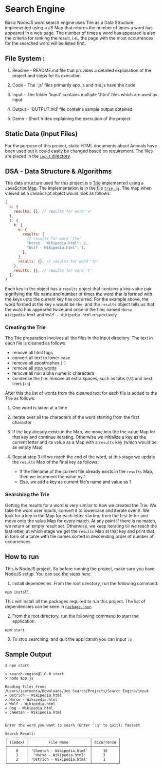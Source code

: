 # Search Engine

Basic NodeJS word search engine uses Trie as a Data Structure implemented using a JS Map that returns the number of times a word has appeared in a web page. The number of times a word has appeared is also the criteria for ranking the result, i.e., the page with the most occurrences for the searched word will be listed first.

## File System :

1. Readme - README.md file that provides a detailed explanation of the project and steps for its execution

2. Code - The '.js' files primarily app.js and trie.js have the code

3. Input - The folder 'input' contains multiple '.html' files which are used as input

4. Output - 'OUTPUT.md' file contains sample output obtained

5. Demo - Short Video explaining the execution of the project

## Static Data (Input Files)

For the purpose of this project, static HTML documents about Animals have been used but it could easily be changed based on requirement. The files are placed in the [`input` directory](./input/).

## DSA - Data Structure & Algorithms

The data structure used for this project is a [Trie](https://en.wikipedia.org/wiki/Trie) implemented using a JavaScript [Map](https://developer.mozilla.org/en-US/docs/Web/JavaScript/Reference/Global_Objects/Map). The implementation is in the file [`trie.js`](./trie.js). The map when viewed as a JavaScript object would look as follows:

```javascript
{
  a: {
    results: {}, // results for word 'a'
  },
  t: {
    h: {
      e: {
        results: {
          // results for word 'the'
          "Horse - Wikipedia.html": 2,
          "Wolf - Wikipedia.html": 1,
        },
      },
      results: {}, // results for word 'th'
    },
    results: {}, // results for word 't'
  },
}
```

Each key in the object has a `results` object that contains a key-value pair signifying the file name and number of times the word that is formed with the keys upto the current key has occurred. For the example above, the word formed at the key `e` would be `the`, and the `results` object tells us that the word has appeared twice and once in the files named `Horse - Wikipedia.html` and `Wolf - Wikipedia.html` respectively.

### Creating the Trie

The Trie preparation involves all the files in the input directory. The text in each file is cleaned as follows:

- remove all html tags
- convert all text to lower case
- remove all apostrophes (`'`)
- remove all [stop words](https://en.wikipedia.org/wiki/Stop_word)
- remove all non alpha numeric characters
- condense the file: remove all extra spaces, such as tabs (`\t`) and next lines (`\n`)

After this the list of words from the cleaned text for each file is added to the Trie as follows:

1. One word is taken at a time
2. Iterate over all the characters of the word starting from the first character
3. If the key already exists in the Map, we move into the the value Map for that key and continue iterating. Otherwise we initialize a key as the current letter and its value as a Map with a `results` key (which would be an empty Map)
4. Repeat step 3 till we reach the end of the word, at this stage we update the `results` Map of the final key as follows:

   - If the filename of the current file already exists in the `results` Map, then we increment the value by 1
   - Else, we add a key as current file's name and value as 1

### Searching the Trie

Getting the results for a word is very similar to how we created the Trie. We take the word user inputs, convert it to lowercase and iterate over it. We look for a key in the Map for each letter starting from the first letter and move onto the value Map for every match. At any point if there is no match, we return an empty result set. Otherwise, we keep iterating till we reach the last letter, at which stage we get the `results` Map at that key and print that in form of a table with file names sorted in descending order of number of occurrences.

## How to run

This is NodeJS project. So before running the project, make sure you have NodeJS setup. You can see the steps [here](https://nodejs.org/en/).

1. Install dependecies. From the root directory, run the following command:

```
npm install
```

This will install all the packages required to run this project. The list of dependencies can be seen in [`package.json`](./package.json)

2. From the root directory, run the following command to start the application:

```
npm start
```

3. To stop searching, and quit the application you can input `:q`

## Sample Output

```
$ npm start

> search-engine@1.0.0 start
> node app.js

Reading files from: /Users/jeetmehta/Downloads/Job_Search/Projects/Search_Engine/input
✔ Ostrich - Wikipedia.html
✔ Horse - Wikipedia.html
✔ Wolf - Wikipedia.html
✔ Dog - Wikipedia.html
✔ Cheetah - Wikipedia.html


Enter the word you want to searh (Enter ':q' to quit): fastest

Search Result:
┌─────────┬────────────────────────────┬────────────┐
│ (index) │         File Name          │ Occurrence │
├─────────┼────────────────────────────┼────────────┤
│    0    │ 'Cheetah - Wikipedia.html' │     10     │
│    1    │  'Horse - Wikipedia.html'  │     3      │
│    2    │ 'Ostrich - Wikipedia.html' │     1      │
└─────────┴────────────────────────────┴────────────┘

```
